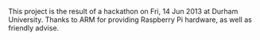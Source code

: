 This project is the result of a hackathon on Fri, 14 Jun 2013 at Durham
University.  Thanks to ARM for providing Raspberry Pi hardware, as well as
friendly advise.
